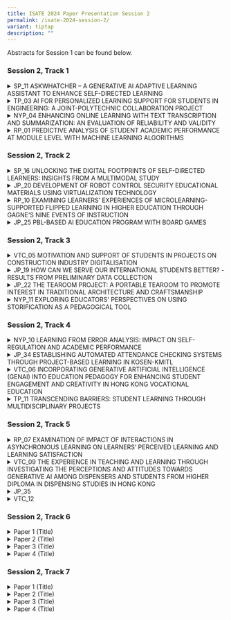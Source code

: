 ```yaml
---
title: ISATE 2024 Paper Presentation Session 2
permalink: /isate-2024-session-2/
variant: tiptap
description: ""
---
```

<p>Abstracts for Session 1 can be found below.</p>
<h3>Session 2, Track 1</h3>
<div data-type="detailGroup" class="isomer-accordion isomer-accordion-white">
<details class="isomer-details">
<summary>SP_11 ASKWHATCHER – A GENERATIVE AI ADAPTIVE LEARNING ASSISTANT TO ENHANCE
SELF-DIRECTED LEARNING</summary>
<div data-type="detailsContent" class="isomer-details-content">
<p>Jasmine Tan (LSC)<sup>*,a</sup>, Adeline Koh (CLS)<sup>b</sup>, Janny
Chan (SOC)<sup>c</sup>, Joe Yang (EEE)<sup>d</sup>, Mark Wan (EEE)<sup>d</sup>
</p>
<p><sup>a</sup>School of Life Skills &amp; Communication (LSC), Singapore
Polytechnic, Singapore</p>
<p><sup>b</sup>School of Chemical &amp; Life Sciences (CLS), Singapore Polytechnic,
Singapore</p>
<p><sup>c</sup>School of Computing (SOC), Singapore Polytechnic, Singapore</p>
<p><sup>d</sup>School of Electrical &amp; Electronic Engineering (EEE), Singapore
Polytechnic, Singapore</p>
<p><sup>*</sup><a href="mailto:Jasmine_TAN@sp.edu.sg" rel="noopener noreferrer nofollow" target="_blank">Jasmine_TAN@sp.edu.sg</a>
</p>
<p>Abstract</p>
<p>Generative artificial intelligence (Gen AI) has emerged as a transformative
tool in education, offering novel opportunities to enhance students' self-directed
learning (SDL). This paper examines the integration of Gen AI with exit
polls to bolster SDL through the AskWhatCher application, which encompasses
the AskCher 3-2-1 exit poll and the AskWhat chatbot. The efficacy of the
application was assessed through pre- and post-usage surveys based on the
Motivated Strategies for Learning Questionnaire (MSLQ) scales, complemented
by insights from focus group discussions (FGDs).</p>
<p>A functional prototype, leveraging GPT-3.5-Turbo and trained on module-specific
content within a secure ecosystem, effectively mitigates challenges such
as hallucination and privacy concerns. This application enables students
to generate their own questions and utilize exit polls for reflective learning
at the conclusion of lessons.</p>
<p>By integrating quantitative data from the MSLQ surveys with qualitative
insights from FGDs, this study provides a comprehensive analysis of how
AskWhatCher supports SDL, in alignment with Singapore Polytechnic’s (SP)
SDL model. The observed positive trends in key SDL areas suggest that,
with continued use and further refinements, the app has the potential to
significantly enhance students' SDL capabilities.</p>
<p></p>
</div>
</details>
<details class="isomer-details">
<summary>TP_03 AI FOR PERSONALIZED LEARNING SUPPORT FOR STUDENTS IN ENGINEERING:
A JOINT-POLYTECHNIC COLLABORATION PROJECT</summary>
<div data-type="detailsContent" class="isomer-details-content">
<p>Kannurao Sudha<sup>a</sup>
</p>
<p>, Kwan Eng Eng<sup>a</sup>
</p>
<p>, Calaiselvy<sup>a</sup>
</p>
<p>, Soon Hock Wei<sup>b</sup>
</p>
<p>, Udayakumar. T<sup>c</sup>
</p>
<p>, Shanbhag</p>
<p>Narayan<sup>c</sup>
</p>
<p><sup>a</sup>School of Engineering, Temasek Polytechnic, Singapore</p>
<p><sup>b</sup>School of Engineering, Ngee Ann Polytechnic, Singapore</p>
<p><sup>c</sup>School of Engineering, Republic Polytechnic, Singapore</p>
<p><a href="mailto:sudhak@tp.edu.sg" rel="noopener noreferrer nofollow" target="_blank">sudhak@tp.edu.sg</a>
</p>
<p>Abstract</p>
<p>When students encounter difficulty in comprehending certain concept, they
might need prompt help and support from their tutors. But tutors are not
available round the clock to clarify their doubts. In this project, we
explore the use of Artificial Intelligence (AI) based chatbot named as
AskCher, for providing personalized learning support to the students when
they need the most. AskCher was developed using Google Dialogflow, a Natural
Language Processing (NLP) module that translates</p>
<p>students’ queries during conversations to structured data and returns
appropriate responses. AskCher, the</p>
<p>chatbot aims at supporting students’ learning processes while providing
real-time 24/7 assistance to the</p>
<p>students. Students could access the chatbot from their laptop or handphone
by clicking an URL, whereby</p>
<p>the dialog window would pop up. In collaboration with School of Informatics
and Information Technology (IIT) in Temasek Polytechnic, Singapore, AskCher
chatbot was developed by School of Engineering (ENG) and deployed to 1000+
students from three participating polytechnics in Singapore. Leveraging
on a single chatbot across institutions for the common modules contributes
to collaboration and benchmarking. Effectiveness of the chatbot in supporting
students learning needs is studied by analyzing the dashboard visualizations
and from the student feedback and surveys. This paper shares the findings
of this project on students’ attitude towards the chatbot, and how it helps
them in the mastery of skills towards strengthening their competencies
in the engineering domain, and in acquiring lifelong learning skills. By
analyzing the contents of the student-chatbot interactions, staff can gain
further insights to improve the subsequent versions of the chatbot to be
used as another channel for</p>
<p>supporting students through technology.</p>
<p></p>
</div>
</details>
<details class="isomer-details">
<summary>NYP_04 ENHANCING ONLINE LEARNING WITH TEXT TRANSCRIPTION AND SUMMARIZATION:
AN EVALUATION OF RELIABILITY AND VALIDITY</summary>
<div data-type="detailsContent" class="isomer-details-content">
<p>KOH Noi Sian</p>
<p>School of Information Technology, Nanyang Polytechnic, Singapore</p>
<p><a href="mailto:Koh_Noi_Sian@nyp.edu.sg" rel="noopener noreferrer nofollow" target="_blank">Koh_Noi_Sian@nyp.edu.sg</a>
</p>
<p>Abstract</p>
<p></p>
<p>In recent years, the landscape of education has undergone a transformative
shift, predominantly driven by technological advancements. Traditional
lectures have given way to online learning content, delivered through recorded
or curated videos. While this transition has opened new opportunities for
flexible learning, it has also introduced challenges related to content
accessibility, comprehension and efficient revision. This study explores
the significance of text transcriptions for online lecture videos and the
utility of text summarization in enhancing the learning experience. Text
transcriptions serve as a valuable resource, bridging the gap between auditory
and visual learning and catering to diverse learning preferences. They
are particularly beneficial for students who require additional support
or those who prefer reading over watching videos. Text summarization goes
a step further by condensing the lengthy content of lecture videos into
concise and comprehensible summaries. These summaries not only save time
but also provide a quick and effective means for learners to grasp the
key concepts covered in the videos. They serve as invaluable tools for
revision, enabling users to recap and reinforce their understanding of
the subject matter. One of the aspects of our study is the evaluation of
the reliability and validity of existing text transcription tools, with
a specific focus on speakers with Asian accents. Accurate transcription
is vital for ensuring that the textual representation of spoken content
is faithful to the original. We assess the effectiveness of these tools
in accurately transcribing lectures delivered by speakers with diverse
linguistic backgrounds, thereby addressing potential biases in transcription
accuracy.</p>
<p>Furthermore, we evaluate the validity and reliability of text summarization
services or tools available in the market. This assessment aims to provide
insights into the quality of summarization algorithms and their ability
to distil essential information from diverse lecture content. In conclusion,
this study highlights the importance of text transcriptions and summaries
in the context of online learning, with a particular emphasis on accommodating
diverse linguistic backgrounds. Our findings will contribute to the improvement
of online education resources and the development of more inclusive and
effective learning experiences.</p>
<p></p>
</div>
</details>
<details class="isomer-details">
<summary>RP_01 PREDICTIVE ANALYSIS OF STUDENT ACADEMIC PERFORMANCE AT MODULE LEVEL
WITH MACHINE LEARNING ALGORITHMS</summary>
<div data-type="detailsContent" class="isomer-details-content">
<p>S. Chua<sup>*,a</sup> and M. Gujral<sup>b</sup>
</p>
<p><sup>a</sup>Republic Polytechnic/School of Engineering, Singapore</p>
<p><sup>b</sup>Republic Polytechnic/Centre for Educational Development, Singapore</p>
<p>*<a href="mailto:samuel_chua@rp.edu.sg" rel="noopener noreferrer nofollow" target="_blank">samuel_chua@rp.edu.sg</a>
</p>
<p>Abstract</p>
<p>This study aims to explore the use of machine learning (ML) algorithms
to predict students at risk of failing Pre-Employment Training (PET) modules.
It also seeks to identify the key factors that correlate strongly with
students’ academic performance.</p>
<p>Students' data from the Academic Year (AY) 2021 Semester 1, which included
academic performance-related data in four graded modules across two diplomas
within the School of Engineering (SEG), in a polytechnic in Singapore was
used in the analysis. Non-academic performance-related factors, such as
students' admission qualifications and demographic data, were also incorporated
into the analysis and prediction model.</p>
<p>Exploratory data analysis (EDA) was first carried out to identify highly
correlated variables with the final module mark. It was found the cumulative
Continuous Assessment (CA) mark, Mid-Semester Assessment (MSA) mark, normalised
pre-poly result, family member count, and normalised posted choice number
were all strongly correlated with the final module mark. These variables
were used as predictors in the prediction model.</p>
<p>Three machine learning algorithms were then explored in building the prediction
models: GPBoost, Mixed Effects Random Forests (MERF), and Artificial Neural
Network (ANN). ANN performed significantly worse than GPBoost and MERF
- GPBoost and MERF were comparable in the early prediction points before
the MSA. After MSA, GPBoost performed better in all metrics, with an R-squared
close to 70% and a recall score close to 60%. The GPBoost prediction model
provides educators with a tool that allows at-risk students to be identified
early in the semester such that timely intervention can be administered.
In addition, there is a fairly strong correlation between the first CA
mark (CA1) and the final module mark for many modules. Hence, CA1 marks
can serve as an early alert to educators to indicate that a student requires
more support.</p>
</div>
</details>
</div>
<h3>Session 2, Track 2</h3>
<div data-type="detailGroup" class="isomer-accordion isomer-accordion-white">
<details class="isomer-details">
<summary>SP_16 UNLOCKING THE DIGITAL FOOTPRINTS OF SELF-DIRECTED LEARNERS: INSIGHTS
FROM A MULTIMODAL STUDY</summary>
<div data-type="detailsContent" class="isomer-details-content">
<p>Tan Boon Yuen</p>
<p>Singapore Polytechnic/ School of Computing, Singapore</p>
<p><a href="mailto:tan_boon_yuen@sp.edu.sg" rel="noopener noreferrer nofollow" target="_blank">tan_boon_yuen@sp.edu.sg</a>
</p>
<p>Abstract</p>
<p></p>
<p>In Singapore Polytechnic (SP), students are expected to grow as Self-Directed
Learners as they learn using asynchronous content on Learning Management
System (LMS). There were previous observations and feedback from lecturers
and students that reading or video materials for asynchronous content were
not sufficient for student engagement and learning. Students showed the
lack of understanding from the asynchronous content when coming for the
physical class. Online learning activities such as discussion forums, assignments
or quizzes, are needed to engage students to a deeper thinking level for
better understanding and learning. This study investigates the benefits
of online activities such as discussion forums on self-directed learning
(SDL), the influence of self-directedness components on student behaviour
in online activities, and the indicators of student behaviour in online
activities that correlate with learning outcomes in the School of Computing
(SOC).</p>
<p></p>
</div>
</details>
<details class="isomer-details">
<summary>JP_20 DEVELOPMENT OF ROBOT CONTROL SECURITY EDUCATIONAL MATERIALS USING
VIRTUALIZATION TECHNOLOGY</summary>
<div data-type="detailsContent" class="isomer-details-content">
<p>Kyosuke Kawai<sup>*,a</sup>, Satoru Yamada<sup>b</sup>, Tomoharu Kaeriyama<sup>c</sup> and
Yuki Yamaguchi<sup>a</sup>
</p>
<p><sup>a</sup>National Institute of Technology Ishikawa College/Electronic
and Mechanical Engineering, Kanazawa, Ishikawa, Japan</p>
<p><sup>b</sup>National Institute of Technology Ishikawa College/Electrical
Engineering, Kanazawa, Ishikawa, Japan</p>
<p><sup>c</sup>National Institute of Technology Kisarazu College/Mechanical
Engineering, Kisarazu, Chiba, Japan</p>
<p><sup>*</sup><a href="mailto:satoru@ishikawa-nct.ac.jp" rel="noopener noreferrer nofollow" target="_blank">satoru@ishikawa-nct.ac.jp</a>
</p>
<p>Abstract</p>
<p></p>
<p>In recent years, everything used in our general lives has been connected
to the Internet, increasing convenience, and making us more and more efficient.
This growth will become increasingly rapid and integrated into the life
of the city we pass. However, very few of us are operating with awareness
of the security issues that are hidden behind the convenient aspects. As
more things are connected to the Internet and more things are linked to
the Internet in the future, attacks targeting their vulnerabilities will
increase and bring negative aspects to our lives.</p>
<p>Even though a large number of people who engage in security are needed,
there is a large shortage of them worldwide. To overcome such a situation,
this study aims to create educational materials on security using robot
control as an example. Since the robotics market has been expanding significantly
in recent years and is expected to grow even more in the future, we thought
that students and engineers outside the information security field, as
well as junior high and high school students without specialized knowledge,
would be easily interested in this field. We then aim to make them aware
of this current situation and acquire new security personnel.</p>
<p>In this study, the robot control environment was built with “TurtleBot3
Burger”, a robot controllable by ROS (Robot Operating System). We have
successfully launched a man-in-the-middle attack on this environment from
a virtual machine that is assumed to be a third party and captured the
contents of the communication. Although the captured contents should be
encrypted, as shown in this study, a third party can easily steal them.</p>
<p>Taking this sequence of events as an example, this paper describes the
process of creating educational materials that will lead to the acquisition
of new human resources, as well as future issues to be addressed.</p>
<p></p>
</div>
</details>
<details class="isomer-details">
<summary>RP_10 EXAMINING LEARNERS’ EXPERIENCES OF MICROLEARNING-SUPPORTED FLIPPED
LEARNING IN HIGHER EDUCATION THROUGH GAGNE’S NINE EVENTS OF INSTRUCTION</summary>
<div data-type="detailsContent" class="isomer-details-content">
<p>U. Maniar<sup>*,a</sup> and J. Periasamy <sup>b</sup>
</p>
<p><sup>a</sup>Republic Polytechnic/Centre of Educational Development, Senior
Lecturer, Singapore</p>
<p><sup>b</sup>Republic Polytechnic/School of Engineering, Senior Lecturer,
Singapore</p>
<p><sup>*</sup><a href="mailto:urvi_maniar@rp.edu.sg" rel="noopener noreferrer nofollow" target="_blank">urvi_maniar@rp.edu.sg</a>
</p>
<p>Abstract</p>
<p></p>
<p>Microlearning is perceived as a method of instruction which provides bite-sized
chunks of content that can be learned in short time spans and at any place.
Flipped learning affords active engagement with learning materials before
class to allow subsequent deeper discussions, and application of knowledge.
Microlearning integrated with flipped learning thus provides a rich basis
for personalised learning against the background of typical problem-based
learning or learner-centric classrooms. This study examines how learners
experience microlearning-supported flipped learning in the context of learner-centric
settings and provides valuable insights into how well-designed microlearning
packages aligned to Gagne’s (1985) nine events of instruction can achieve
the goals of flipped learning. Pre-readings were created using online SCORM
and Kahoot microlearning packages for non-technical and technical modules
respectively, which engaged learners prior to face-to-face lessons. In
the design of the microlearning packages learners’ attention was captured
using quotes and recap quizzes to activate prior knowledge, learners were
guided in their exploration of concepts using short three-minute videos,
real-life examples, PowerPoint slides, Padlet and Discussion Forum. Learning
was consolidated using self-check questions and quizzes with real-time
feedback. A total of 32 learners from a polytechnic in Singapore participated
in the study where qualitative data was gathered through six focus group
discussions and analysed using deductive thematic methods. Findings indicate
that the learners experienced all of Gagne’s (1985) nine events of instruction
whilst engaging with the microlearning packages. The main elements of flipped
learning are depicted in the themes comprising preparatory engagement and
guided exploration, which were covered by microlearning packages and followed
by in-class collaboration and applications. The guided exploration features
were most prominently experienced by learners, and this was followed by
their preparatory engagement, thereby evidencing the assertion that creatively
designed pre-reading microlearning packages prepares the learners for the
forthcoming lessons.</p>
<p></p>
</div>
</details>
<details class="isomer-details">
<summary>JP_25 PBL-BASED AI EDUCATION PROGRAM WITH BOARD GAMES</summary>
<div data-type="detailsContent" class="isomer-details-content">
<p>Shota Hayashi<sup>a</sup>, Junki Tomatsu<sup>a</sup> and Koji Tajima<sup>*,b</sup>
</p>
<p></p>
<p><sup>a</sup>NIT(KOSEN), Gifu College, Gifu, Japan</p>
<p><sup>b</sup>Dept of Electrical Engineering and Information Engineering,
NIT, Gifu College, Gifu, Japan</p>
<p></p>
<p><sup>*</sup><a href="mailto:ktajima@gifu-nct.ac.jp" rel="noopener noreferrer nofollow" target="_blank">ktajima@gifu-nct.ac.jp</a>
</p>
<p></p>
<p>Abstract</p>
<p></p>
<p>The Department of Electrical and Computer Engineering of NIT Gifu College
has been conducting Problem-based learning (PBL) classes for students to
develop game AI since 2012. This paper describes the summary of this PBL
class and the contents of the development in the academic year 2023 from
the viewpoints of faculty members and students. This class is for fifth-grade
KOSEN students, and the task is to develop AI for computer games. The games
are mostly different each year, but we select either original games or
existing analog games. Students develop a client program that communicates
with a server program developed by the faculty members. This class begins
in April and the competition are held twice, once in June and once in September. </p>
<p>The subject of the 2023 experiment was the card game En Garde by Reiner
Knizia. Students played the game first and created several static algorithms
based on their experience. After that, they tested these algorithms against
each other and created an AI based on its probability. In this paper, we
summarize the features of the AI created by the students, the results of
playing against each AIs, and the analysis of the AI.</p>
<p></p>
</div>
</details>
</div>
<p></p>
<h3>Session 2, Track 3</h3>
<div data-type="detailGroup" class="isomer-accordion isomer-accordion-white">
<details class="isomer-details">
<summary>VTC_05 MOTIVATION AND SUPPORT OF STUDENTS IN PROJECTS ON CONSTRUCTION
INDUSTRY DIGITALISATION</summary>
<div data-type="detailsContent" class="isomer-details-content">
<p>Dr Augustus Yuen Fai LEE, FICE</p>
<p>Engineering Discipline, Hong Kong Institute of Vocational Education, Hong
Kong</p>
<p><a href="mailto:ylee@vtc.edu.hk" rel="noopener noreferrer nofollow" target="_blank">ylee@vtc.edu.hk</a>
</p>
<p>Abstract</p>
<p>In response to “Industry 4.0”, the Government of Hong Kong has launched
“Construction 2.0” since 2018 to reform its construction industry. Innovation
and digitalization are indispensable to driving forward productivity, efficiency,
and enhanced project delivery outcomes. Subsequently, Building Information
Modelling (BIM) is being mandated in all major capital works projects in
the same year. The Construction Industry Council (CIC) BIM Standards also
outline the potential BIM-related systems and integrations in the Construction
Industry such as Geographic Information System (GIS), Digital Work Supervision
System, and Digital Twin.</p>
<p>The Institute of Vocational Education (IVE), in response, has implemented
BIM curriculums in all Higher Diploma (HD) programmes in the construction
programme area and obtained accreditation from CIC. Close monitoring of
final-year students’ academic performance has been carried out from 2018
to 2024. This paper compares batches of Industrial-Based Student Projects
(IBSP) (previously known as final year projects) on the Construction Digitalization
of aforementioned BIM-related systems (a spectrum of digital workflow in
the construction life cycle) against non-digital / traditional topics.</p>
<p>After evaluation, support for software and hardware through the Virtual
Desktop Interface for the massive graphic rendering and data size requirements
in the BIM environment has been provided, with the aim to motivate the
digital learning experience. At the end of this paper, a review is given
on the use of AI avatars for the presentation assessment of IBSP. This
digital reform of presentation enables students with lesser verbal skills
or command of English to deliver projects in a controlled timeframe and
friendly learning environment. A full digitalization of student IBSP is
set up.</p>
<p></p>
</div>
</details>
<details class="isomer-details">
<summary>JP_19 HOW CAN WE SERVE OUR INTERNATIONAL STUDENTS BETTER? -RESULTS FROM
PRELIMINARY DATA COLLECTION</summary>
<div data-type="detailsContent" class="isomer-details-content">
<p>A. Otsu, Ph.D. and S. Hamamoto, Ph.D.</p>
<p>National Institute of Technology (KOSEN), Ibaraki College, Hitachinaka,
Japan</p>
<p><a href="mailto:a-otsu@ibaraki-ct.ac.jp" rel="noopener noreferrer nofollow" target="_blank">a-otsu@ibaraki-ct.ac.jp</a>
</p>
<p>Abstract</p>
<p>Since the mid-1980s, more than 100 international students from 14 countries,
mostly from Asian countries, have studied at National Institute of Technology
(KOSEN), Ibaraki College in Japan (hereinafter referred to as “Ibaraki
KOSEN”). There have been occasional reports on international students on
campus, yet no continuous data collection was found, unlike regular annual
survey for incoming and graduating students including both Japanese and
international students. This paper introduces a feasibility study conducted
by two researchers at Ibaraki KOSEN. Dr. Otsu (hereinafter referred to
as “Otsu”) collected the quantitative data to investigate how international
students’ experience on campus could predict their overall satisfaction.
For the school year 2023-2024, 15 international students out of 23 completed
the survey. Then six of the respondents volunteered for 2-hour individual
interviews with Dr. Hamamoto (hereinafter referred to as “Hamamoto”) .</p>
<p>Descriptive statistics showed that the international students at Ibaraki
KOSEN often engaged in academic activities and participated in cultural
events on campus. They sometimes interacted with people on campus and used
campus facilities. They were satisfied with their academic experience at
school, interpersonal relationships on campus, and their campus services.
They showed overall satisfaction with their campus, and if they could start
over again, they probably would go to Ibaraki KOSEN. To measure international
students’ satisfaction on campus, three major composite variables were
employed; however, since the number of responses was small for this study,
the results of regression analyses were not statistically significant.</p>
<p>Through the interviews, Hamamoto reconstructed the life histories of the
international students, focusing on why they decided to study in Japan
and how they had practiced Japanese language since entering Ibaraki KOSEN.
They appeared to focus on indirect strategies to solve academic problems
caused by their lack of Japanese language proficiency, although there seemed
to be a critical correlation between Japanese language learning and specialized
subject study.</p>
<p>In conclusion, to serve international students better, a continuous data
collection, preferably both quantitative and qualitative, is necessary
to capture their voice. Moreover, KOSEN teachers should collaborate horizontally
for the sake of sharing problems and obstacles our international students
might have encountered on campus.</p>
<p></p>
</div>
</details>
<details class="isomer-details">
<summary>JP_22 THE TEAROOM PROJECT: A PORTABLE TEAROOM TO PROMOTE INTEREST IN TRADITIONAL
ARCHITECTURE AND CRAFTSMANSHIP</summary>
<div data-type="detailsContent" class="isomer-details-content">
<p>A.P. HIGASHINO<sup>*,a</sup>
</p>
<p><sup>a</sup>National Institute of Technology /Architecture Department,
Akashi College, Akashi, Japan</p>
<p><sup>*</sup><a href="mailto:adriana@akashi.ac.jp" rel="noopener noreferrer nofollow" target="_blank">adriana@akashi.ac.jp</a>
</p>
<p>Abstract</p>
<p>The tearoom is a building type that expresses the essence of Japanese
Culture's aesthetic ideals: wabi-sabi. However, most tearooms have restricted
access and are closed to the public. This project started from the idea
that to preserve and keep traditional culture alive, and it is necessary
that young people, especially kids, should have access to those spaces.
This paper describes the process of building a portable assemblable tearoom
and its educational effect on the students who participated in the project
and on the people who experienced space. The educational impact of the
project on the students and the people who participated in the events was
measured through surveys, interviews, and observation. The project had
three phases: 1-learning about the tea ceremony, Japanese traditional Architecture,
and planning the tearoom, 2-manufacturing the tearoom, 3-organizing and
holding events using the tearoom. The students were involved in all different
phases of the project. Various groups of students participated in the project.
5th-year architecture students, and the tearoom project was part of their
graduation research. And a group of students of mixed age from all four
departments. Most of the students from the second group did not know much
about traditional Japanese architecture or tea ceremony, so they started
by learning about it. They visited tearooms and participated in a "chashaku"
(bamboo teaspoon) workshop. First, we explain how students learned about
Japanese tea culture and tea architecture and its impact on the students.
Then, we describe the designing and building process of the tearoom. Later,
we will discuss the events organized by the students and analyze the event
participants' survey results. The survey asked if the participants knew
about tearoom architecture, how they were impressed by the interior space
of the tearoom, what they would like to do inside the tearoom, and if the
experience made them more interested in traditional architecture. The results
were very positive, and most people answered they had never entered a tearoom
before and that this experience instigated their interest in traditional
Japanese architecture.</p>
<p></p>
</div>
</details>
<details class="isomer-details">
<summary>NYP_11 EXPLORING EDUCATORS' PERSPECTIVES ON USING STORIFICATION AS A PEDAGOGICAL
TOOL</summary>
<div data-type="detailsContent" class="isomer-details-content">
<p>Kenneth Tan</p>
<p>Nanyang Polytechnic, School of Design &amp; Media, Singapore</p>
<p><a href="mailto:kenneth_tan@nyp.edu.sg" rel="noopener noreferrer nofollow" target="_blank">kenneth_tan@nyp.edu.sg</a>
</p>
<p>Abstract</p>
<p>This exploratory case study examines the experiences of three educators
at Nanyang</p>
<p>Polytechnic (NYP) from different disciplines who implemented Storification
as a pedagogical tool in</p>
<p>their course design and delivery. Using semi-structured interviews and
Interpretative</p>
<p>Phenomenological Analysis, the study investigates educators' perceptions,
implementation methods, and the</p>
<p>impact on learner engagement. The findings reveal increased learner engagement,
improved</p>
<p>understanding of complex topics, and enhanced creativity. However, challenges
such as time</p>
<p>constraints, adapting to different learning styles, and aligning with
assessment criteria were encountered. The</p>
<p>study proposes several recommendations, including developing clear frameworks,
balancing creativity</p>
<p>and academic rigor, collaborating with IT staff, engaging in professional
development, and conducting</p>
<p>further research. The results suggest that Storification has the potential
to transform traditional</p>
<p>teaching methods and create a more inclusive and effective learning environment.</p>
<p></p>
</div>
</details>
</div>
<p></p>
<p></p>
<h3>Session 2, Track 4</h3>
<div data-type="detailGroup" class="isomer-accordion isomer-accordion-white">
<details class="isomer-details">
<summary>NYP_10 LEARNING FROM ERROR ANALYSIS: IMPACT ON SELF-REGULATION AND ACADEMIC
PERFORMANCE</summary>
<div data-type="detailsContent" class="isomer-details-content">
<p>Lilian Q. H. Huang</p>
<p><sup>a</sup>Nanyang Polytechnic, School of Applied Science, Singapore</p>
<p><sup>*</sup><a href="mailto:lilian_huang@nyp.edu.sg" rel="noopener noreferrer nofollow" target="_blank">lilian_huang@nyp.edu.sg</a>
</p>
<p>Abstract</p>
<p></p>
<p>Within the engineering classroom, the conventional pedagogical approach
often involves modelling - where tutors present correctly worked examples,
followed by learners applying the concepts through rigorous problem-solving
exercises. Based on the author’s teaching experience, a prevalent trend
among learners is their strong familiarity with a specific problem-solving
method, but often face challenges when confronted with questions that deviate
from the typical format. The error analysis approach requires learners
to identify, explain and correct conceptual errors using erroneous examples
presented by the tutor. Similar error analysis approaches were used in
the teaching of mathematics and programming; and there were improvements
in learners’ learning effectiveness (McLaren et al., 2015; Beege et al.,
2021). However, limited research involving error analysis approaches has
been conducted for engineering modules. This study aims to add to the pool
of knowledge by investigating learners’ self-regulation and academic performance
through an error analysis approach in a chemical engineering module (“Reactor
Systems”). A total of 42 learners from the Diploma in Chemical &amp; Pharmaceutical
Technology participated in this study, where a mixed-method design was
used. This diploma program prepares students for careers within the chemical
engineering industry. An equivalent time series research design was used
since it determines if a pattern is developed over time. The aim of this
research required an observation of the demonstration of self-regulation
from the learners over a period of time. The treatment (error analysis)
was administered three times, with a washout period in between each treatment.
A post-test was conducted after each treatment. In the washout periods,
the treatment was removed, and the conventional approach was employed.
At the end of the study, a survey was conducted using items adopted from
the Motivation Strategies for Learning Questionnaire to measure learners’
self-regulation. Learners' post-test and survey results were used to determine
the impact of the error analysis approach on their self-regulation and
academic performance. It was found that the post-test scores improved significantly
from 28% (post-test 1) to 70% (post-test 3). This is attributed to their
acquaintance with the error analysis approach. The survey results indicated
that learners identified strongly with three of the domains (task value,
control of learning belief and metacognitive self-regulation) found in
the survey instrument. This is supported by learners’ feedback that although
grasping the skill to perform error analysis proves challenging initially,
they persevere in mastering it due to their appreciation for the skill.</p>
<p></p>
</div>
</details>
<details class="isomer-details">
<summary>JP_34 ESTABLISHING AUTOMATED ATTENDANCE CHECKING SYSTEMS THROUGH PROJECT-BASED
LEARNING IN KOSEN-KMITL</summary>
<div data-type="detailsContent" class="isomer-details-content">
<p>Saung Hnin Pwint Oo <sup>1,a</sup>, Thanyawarat Pawasopon<sup>*,a</sup>,
Pirapat Tangsuknirundorn<sup>a</sup>, Tanapon Keatsamarn<sup>a</sup>, Krittanik
Srithanasarn<sup>a</sup>, Su Wai Myo<sup>a</sup>, Shashi Shah<sup>a</sup>,
Hideyuki Kobayashi<sup>a</sup>, Mio Kobayashi<sup>a</sup> and Yuki Yoshikawa<sup>a</sup>
</p>
<p><sup>a</sup>Computer Engineering Department, KOSEN-KMITL, Bangkok, Thailand</p>
<p><a href="mailto:1saunghninpwint.oo@kmtil.ac.th" rel="noopener noreferrer nofollow" target="_blank">1saunghninpwint.oo@kmtil.ac.th</a>, <sup>*</sup>
<a href="mailto:thanyawarat.pa@kmitl.ac.th" rel="noopener noreferrer nofollow" target="_blank">thanyawarat.pa@kmitl.ac.th</a>
</p>
<p>Abstract</p>
<p></p>
<p>Project-based learning (PBL) is effective in developing important skills
in students, such as thinking, Problem-solving, collaboration, and communication
skills, which will be valuable in their future work. PBL also motivates
students to learn. As they tackle real problems, they develop a deeper
understanding of what it means to learn and a self-directed learning attitude.</p>
<p>At KOSEN-KMITL, PBL is a feature of education and is adopted in the third
and fourth years. In the third year, for a given problem, students experience
solving the problem with the thinking skills they have learned before (Problem-base)
and managing a project as a group work (Project-base). In addition, students
create prototypes and evaluate them based on specifications. In the following
fourth year, for real problems from companies or local communities, students
try to solve them while communicating with stakeholders. At KOSEN-KMITL,
the PBLs are linked to internship, followed by graduation research, and
the curriculum allows students to put the skills they have learned into
practice.</p>
<p>In this study, we introduce PBL for third-year students and report their
learning outcomes. Beginning with PBL1 in the first semester of the third
year, subsequent PBLs (PBL2 through PBL4) run in consecutive semesters.
The aim is to undertake Artificial intelligence (AI)-based projects that
meet identified problem requirements. In PBL1, student groups employ the
Agile project management approach to plan and manage several projects,
defining project scopes, exploring frameworks and methodologies, collecting
and preprocessing data, and implementing pilot systems. They propose and
develop automated attendance checking systems with diverse AI technologies.
PBL2 extends PBL1, emphasizing website and software design with hardware
components for deploying the proposed systems. Each group trains Machine
learning and Deep learning models, predicts test data, evaluates accuracy,
and conducts trials until the system is fully operational as a reliable
AI-driven system, reducing manual tracking efforts in workplaces and schools.</p>
<p>By leveraging features such as face recognition, voice authentication,
fingerprint detection, object detection, and IP address pinging, these
systems optimize cost-effectiveness, time efficiency, and accuracy. Their
results vary based on the distinct features of addressing the common goal
in PBL2. In face recognition, for instance, one group achieved approximately
99% accuracy using transfer learning on a pre-trained Deep learning model
(ResNet-18), which was trained on a dataset of 1634 images and tested with
479 images of 11 individuals.</p>
<p>The remaining tasks can be addressed through subsequent PBLs and senior
projects in the final year.</p>
<p></p>
</div>
</details>
<details class="isomer-details">
<summary>VTC_06 INCORPORATING GENERATIVE ARTIFICIAL INTELLIGENCE (GENAI) INTO EDUCATION
PEDAGOGY FOR ENHANCING STUDENT ENGAGEMENT AND CREATIVITY IN HONG KONG VOCATIONAL
EDUCATION</summary>
<div data-type="detailsContent" class="isomer-details-content">
<p>W.T. Lau</p>
<p>Hong Kong Institute of Information Technology (HKIIT), Department of Information
Technology, Hong Kong SAR, China</p>
<p><a href="mailto:lauwt@vtc.edu.hk" rel="noopener noreferrer nofollow" target="_blank">lauwt@vtc.edu.hk</a>
</p>
<p>Abstract</p>
<p></p>
<p>Generative Artificial Intelligence (GenAI) is one of new innovation teaching
and learning approach in Hong Kong vocational education, examined as a
possible catalyst to increase students’ engagement and stimulate creativity
in educational settings. Students' attention is often hard to capture and
imagination is often hindered by traditional teaching methods. The potential
of GenAI is a form of Artificial Intelligence (AI) that can generate a
new content, including images, text, coding and multimedia, to achieve
the tasks. In this paper, GenAI is examined in several aspects of education,
including content creation and personalized learning, to create an interactive
education experiences.</p>
<p></p>
<p>Content creation by GenAI can be created by educators and students. The
use of GenAI in education can revolutionize the creation of content. Through
AI algorithms, educators can produce diverse and interactive learning materials
for the module of teaching and learning materials. These learning materials,
such as interactive quizzes, case studies of scenario and image creation
etc., can be stimulated students’ curiosity and creativity. While students
learn the specialized modules, educators can teach them to use GenAI tools,
enabling collaborative co-creation for assignments and projects. This fosters
collective problem-solving and knowledge creation.</p>
<p></p>
<p>Personalized learning experiences can be achieved through the use of GenAI.
Through AI data analysis and adaptive instruction, educators can tailor
learning paths to each student's unique strengths, weaknesses, and learning
styles or even tailor-made learning materials. As a result of this personalized
approach, students are empowered to direct their own learning, and their
learning outcomes are optimized. Simultaneously, educators can inspire
teaching diversity among themselves and redefine and innovate teaching
pedagogy.</p>
<p></p>
<p>By integrating GenAI tools and platforms, educators can create dynamic
and immersive learning environments. Students are encouraged to participate
actively, collaborate thus promoting an engaging and interactive classroom
environment. Although GenAI has many benefits, it also poses ethical considerations
and challenges when integrated into educational settings. The consideration
of issues such as data privacy, algorithmic bias, and responsible AI use
is crucial to ensure an equitable and inclusive learning environment.</p>
<p></p>
</div>
</details>
<details class="isomer-details">
<summary>TP_11 TRANSCENDING BARRIERS: STUDENT LEARNING THROUGH MULTIDISCIPLINARY
PROJECTS</summary>
<div data-type="detailsContent" class="isomer-details-content">
<p>Kumbar Shankarappa and Raja Rangaswamy</p>
<p>School of Engineering, Temasek Polytechnic, Singapore</p>
<p><a href="mailto:Shankarappa_KUMBAR@tp.edu.sg" rel="noopener noreferrer nofollow" target="_blank">Shankarappa_KUMBAR@tp.edu.sg</a>
</p>
<p>Abstract</p>
<p>This paper presents aspects of the planning and practice of multidisciplinary
collaboration project at Institutes of Higher Learning (IHLs). In multidisciplinary
projects (MDPs), student learns within a specific field and gains knowledge
across various disciplines. This enables students to utilize their diverse
knowledge when solving problems. It allows students to understand subjects
thoroughly by incorporating knowledge and perspectives from other disciplines.
The challenges we face in today’s complex world cannot be solved by a single
engineering discipline. We need to leverage on different engineering field
of studies. Hence, the collaboration between IHLs and the industry is increasingly
becoming a norm to enhance students learning experience. The multidisciplinary
collaborative projects are increasingly becoming a part of curricula in
IHLs. These projects are based around real-world open problems. This paper
examines facilitating MDPs with industry partners and students’ learning
experience. The project provides a pedagogical way to apply higher order
skills to solve complex problems in the industry. The authors will share
strategies to facilitate MDPs in an effective way. The paper also describes
the promotion of the teamwork competency acquisition through MDPs. The
students involved in this project are from Computer Engineering and Biomedical
Engineering. The student’s diverse expertise and perspectives can enrich
the project outcome. However, managing a multidisciplinary team project
can also pose challenges, such as communication, coordination, and integration.
In this paper, we will explore methods that can help to manage a multidisciplinary
team project effectively and efficiently. The team’s diversity and creativity
help in generating innovative and quality solutions. The authors will also
share pitfalls in the process of achieving innovative solutions. The successful
outcome of such collaboration projects involves creating a communication
and collaboration plan for the multidisciplinary team. This will help in
ensuring the team members work together effectively and efficiently throughout
the project. The authors also highlight the importance of promoting collaboration
between IHLs and the industry. The student survey showed that most students
positively rated the benefits of working on the MDPs.</p>
<p></p>
</div>
</details>
</div>
<h3>Session 2, Track 5</h3>
<div data-type="detailGroup" class="isomer-accordion isomer-accordion-white">
<details class="isomer-details">
<summary>RP_07 EXAMINATION OF IMPACT OF INTERACTIONS IN ASYNCHRONOUS LEARNING ON
LEARNERS’ PERCEIVED LEARNING AND LEARNING SATISFACTION</summary>
<div data-type="detailsContent" class="isomer-details-content">
<p>H. Y. LOKE<sup>*,a</sup>, W. XU<sup>a</sup> and W. C. LEE<sup>a</sup> 
</p>
<p><sup>a</sup>Republic Polytechnic/Centre for Educational Development, Singapore</p>
<p><sup>*</sup><a href="mailto:loke_han_ying@rp.edu.sg" rel="noopener noreferrer nofollow" target="_blank">loke_han_ying@rp.edu.sg</a> 
</p>
<p>Abstract</p>
<p></p>
<p>With the onset of the COVID-19 pandemic, many education institutions had
to transition to online teaching in a very short space of time. Such transition
happened at the time when many educators did not have the experience nor
the full knowledge on how to design effective online lessons. Many challenges
and issues were encountered by educators and learners in both the synchronous
and asynchronous online lessons. With the experience and insights gained
in designing and conducting online lessons during the COVID restriction,
educators have continued to adopt online asynchronous learning in tandem
with face-to-face lessons in their curriculum despite the easing of COVID
restriction. While many lecturers are aware of the need to design meaningful
asynchronous interactions, many question the impacts of these interactions
on the outcomes of learning. This study aims to examine the impact of three
types of online interactions (learner-content, learner-learner and learner-lecturer)
in an asynchronous online lesson on learners’ perceived learning (PL) and
learning satisfaction (SA). This study adopted a mixed-method approach
by analysing both quantitative and qualitative data. A total of 96 polytechnic
students were recruited for this study. The results showed that learner-content
interaction, learner-learner interaction, learner-lecturer interaction
had positive and significant correlations with perceived learning and learning
satisfaction (r = 0.206 – 0.772, p &lt; 0.01). Linear regression analysis
shows that in combination, the three types of interaction accounted for
51.6 % of the variance of PL and 60.2 % of the variance of SA. Our analysis
also revealed that among the three online interactions, learner-content
interaction was the most significant and strongest predictor of PL and
SA. The qualitative analysis of this study through open-ended responses
in the survey and focus group discussion revealed similar trend where learners
indicated that the well-designed asynchronous lesson materials facilitated
their self-learning process without having to resort to seeking assisstance
from their peers or lecturers. Despite the lack of interaction between
learners and their peers and lecturers for many of the learners in this
study, such lack of interactions did not seem to adversely affect their
perceived learning and satisfaction significantly.</p>
<p></p>
</div>
</details>
<details class="isomer-details">
<summary>VTC_09 THE EXPERIENCE IN TEACHING AND LEARNING THROUGH INVESTIGATING THE
PERCEPTIONS AND ATTITUDES TOWARDS GENERATIVE AI AMONG DISPENSERS AND STUDENTS
FROM HIGHER DIPLOMA IN DISPENSING STUDIES IN HONG KONG</summary>
<div data-type="detailsContent" class="isomer-details-content">
<p>W.S. Cheung<sup>*,a</sup>, W.Y. Lee<sup>a</sup> 
</p>
<p><sup>a</sup>Department of Health and Life Sciences, Hong Kong Institute
of Vocational Education (Chai Wan), Hong Kong</p>
<p><sup>*</sup><a href="mailto:jenny.cheung@vtc.edu.hk" rel="noopener noreferrer nofollow" target="_blank">jenny.cheung@vtc.edu.hk</a>
</p>
<p>Abstract</p>
<p></p>
<p>Artificial intelligence (AI) technology is on the horizon and has garnered
tremendous attention recently. The emergence of generative AI, augmented
reality (AR) and virtual reality (VR) has lent credence to the current
notion. Indeed, their applications appear to be multi-dimensional and deeply
integrated among different industries.</p>
<p></p>
<p>Despite the technology advancement and its purportedly widespread applications,
a basic and fundamental understanding of the acceptance of AI, the cornerstone
of successful implementation of the technology in different disciplines,
remains scarce.</p>
<p></p>
<p>In light of this, via the gruelling efforts of our 2nd year students in
HD in Dispensing Studies in pursuing their final year project, we have
gained invaluable insights as to the perception and attitude towards generative
artificial intelligence (AI) from dispensers in Hong Kong and our students.
This study aimed to: (1) To conduct a literature review on generative AI
and (2) To perform a perception and attitude study via questionnaire. Notably,
we intended to gain a thorough understanding of the capabilities and potential
contributions of generative AI to our society via the comprehensive literature
review (Objective 1). Our survey specifically probed the perception and
the attitudes of the dispensers and dispensing students in Hong Kong towards
generative AI (Objective 2) and thereby empowering us to reveal the potential
applications of generative AI in the dispensing professions.</p>
<p></p>
<p>The result of the current study lays the foundation for the future successful
implementation of generative AI in pharmacy operations for assessing competencies
and to identifying misconceptions towards generative AI. In addition, it
also points to the design rules regarding data privacy, ethics, work flows,
training, and system maintenance etc. related to the implementation of
AI in their workplace. Taken together, this study serves as a pre-integration
research and analysis to be referenced by in the foreseeable AI era. Academically,
the project provided a unique and sheer learning experience for students
while also contributing to the development of innovative solutions that
can benefit the healthcare industry.</p>
<p></p>
</div>
</details>
<details class="isomer-details">
<summary>JP_35</summary>
<div data-type="detailsContent" class="isomer-details-content">
<p></p>
</div>
</details>
<details class="isomer-details">
<summary>VTC_12</summary>
<div data-type="detailsContent" class="isomer-details-content">
<p></p>
</div>
</details>
</div>
<p></p>
<h3>Session 2, Track 6</h3>
<div data-type="detailGroup" class="isomer-accordion isomer-accordion-white">
<details class="isomer-details">
<summary>Paper 1 (Title)</summary>
<div data-type="detailsContent" class="isomer-details-content">
<p>Lorem ipsum</p>
</div>
</details>
<details class="isomer-details">
<summary>Paper 2 (Title)</summary>
<div data-type="detailsContent" class="isomer-details-content">
<p></p>
</div>
</details>
<details class="isomer-details">
<summary>Paper 3 (Title)</summary>
<div data-type="detailsContent" class="isomer-details-content">
<p></p>
</div>
</details>
<details class="isomer-details">
<summary>Paper 4 (Title)</summary>
<div data-type="detailsContent" class="isomer-details-content">
<p></p>
</div>
</details>
</div>
<p></p>
<p></p>
<h3>Session 2, Track 7</h3>
<div data-type="detailGroup" class="isomer-accordion isomer-accordion-white">
<details class="isomer-details">
<summary>Paper 1 (Title)</summary>
<div data-type="detailsContent" class="isomer-details-content">
<p>Lorem ipsum</p>
</div>
</details>
<details class="isomer-details">
<summary>Paper 2 (Title)</summary>
<div data-type="detailsContent" class="isomer-details-content">
<p></p>
</div>
</details>
<details class="isomer-details">
<summary>Paper 3 (Title)</summary>
<div data-type="detailsContent" class="isomer-details-content">
<p></p>
</div>
</details>
<details class="isomer-details">
<summary>Paper 4 (Title)</summary>
<div data-type="detailsContent" class="isomer-details-content">
<p></p>
</div>
</details>
</div>
<p></p>
<p></p>